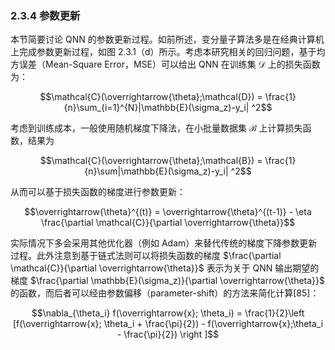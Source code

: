 ### 2.3.4 参数更新

本节简要讨论 QNN 的参数更新过程。如前所述，变分量子算法多是在经典计算机上完成参数更新过程，如图 2.3.1（d）所示。考虑本研究相关的回归问题，基于均方误差（Mean-Square Error，MSE）可以给出 QNN 在训练集 $\mathcal{D}$ 上的损失函数为：

$$\mathcal{C}(\overrightarrow{\theta};\mathcal{D}) = \frac{1}{n}\sum_{i=1}^{N}|\mathbb{E}(\sigma_z)-y_i| ^2$$

考虑到训练成本，一般使用随机梯度下降法，在小批量数据集 $\mathcal{B}$ 上计算损失函数，结果为 

$$\mathcal{C}(\overrightarrow{\theta};\mathcal{B}) = \frac{1}{n}\sum|\mathbb{E}(\sigma_z)-y_i| ^2$$

从而可以基于损失函数的梯度进行参数更新：

$$\overrightarrow{\theta}^{(t)} = \overrightarrow{\theta}^{(t-1)} - \eta \frac{\partial 
\mathcal{C}}{\partial \overrightarrow{\theta}}$$

实际情况下多会采用其他优化器（例如 Adam）来替代传统的梯度下降参数更新过程。此外注意到基于链式法则可以将损失函数的梯度 $\frac{\partial \mathcal{C}}{\partial \overrightarrow{\theta}}$ 表示为关于 QNN 输出期望的梯度 $\frac{\partial \mathbb{E}(\sigma_z)}{\partial \overrightarrow{\theta}}$ 的函数，而后者可以经由参数偏移（parameter-shift）的方法来简化计算[85]：

$$\nabla_{\theta_i} f(\overrightarrow{x}; \theta_i) =  \frac{1}{2}\left [f(\overrightarrow{x}; \theta_i + \frac{\pi}{2})  - f(\overrightarrow{x};\theta_i - \frac{\pi}{2}) \right ]$$